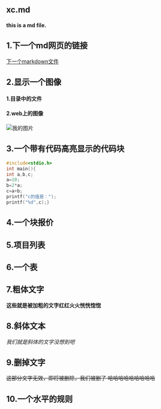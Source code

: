 ## xc.md
#### this is a md file.

## 1.下一个md网页的链接
[下一个markdown文件]()



## 2.显示一个图像
#### 1.目录中的文件
#### 2.web上的图像
![我的图片](https://img0.baidu.com/it/u=2051053843,572761520&fm=26&fmt=auto&gp=0.jpg)

## 3.一个带有代码高亮显示的代码块
~~~C
#include<stdio.h>
int main(){
int a,b,c;
a=10;
b=2*a;
c=a+b;
printf("c的值是：");
printf("%d",c);}
~~~

## 4.一个块报价

## 5.项目列表

## 6.一个表

## 7.粗体文字
**这些就是被加粗的文字红红火火恍恍惚惚**
## 8.斜体文本
*我们就是斜体的文字没想到吧*
## 9.删掉文字
~~这部分文字无效，即将被删除，我们被删了 哈哈哈哈哈哈哈哈哈~~
## 10.一个水平的规则
